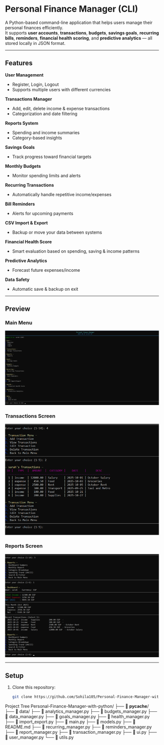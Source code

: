 #  Personal Finance Manager (CLI)
A Python-based command-line application that helps users manage their personal finances efficiently.  
It supports **user accounts**, **transactions**, **budgets**, **savings goals**, **recurring bills**, **reminders**, **financial health scoring**, and **predictive analytics** — all stored locally in JSON format.

---

##  Features

 **User Management**  
- Register, Login, Logout  
- Supports multiple users with different currencies  

 **Transactions Manager**  
- Add, edit, delete income & expense transactions  
- Categorization and date filtering  

 **Reports System**  
- Spending and income summaries  
- Category-based insights  

 **Savings Goals**  
- Track progress toward financial targets  

 **Monthly Budgets**  
- Monitor spending limits and alerts  

 **Recurring Transactions**  
- Automatically handle repetitive income/expenses  

 **Bill Reminders**  
- Alerts for upcoming payments  

 **CSV Import & Export**  
- Backup or move your data between systems  

 **Financial Health Score**  
- Smart evaluation based on spending, saving & income patterns  

 **Predictive Analytics**  
- Forecast future expenses/income  

 **Data Safety**  
- Automatic save & backup on exit

---

## Preview

### Main Menu
![Main Menu](assets/menu.png)

### Transactions Screen
![Transactions Screen](assets/Transactions.png)

### Reports Screen
![Reports Screen](assets/Reports.png)

---

##  Setup

1. Clone this repository:  
   ```bash
   git clone https://github.com/Sohila105/Personal-Finance-Manager-with-python.git


Project Tree
Personal-Finance-Manager-with-python/
├── 📁 __pycache__/
├── 📁 data/
├── 📄 analytics_manager.py
├── 📄 budgets_manager.py
├── 📄 data_manager.py
├── 📄 goals_manager.py
├── 📄 health_manager.py
├── 📄 import_export.py
├── 📄 main.py
├── 📄 models.py
├── 📄 README.md
├── 📄 recurring_manager.py
├── 📄 reminders_manager.py
├── 📄 report_manager.py
├── 📄 transaction_manager.py
├── 📄 ui.py
├── 📄 user_manager.py
└── 📄 utils.py
